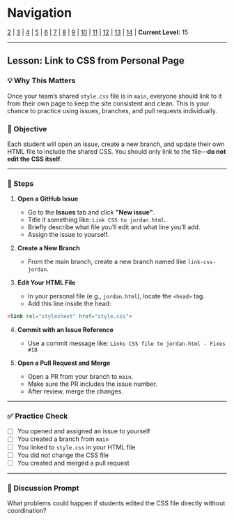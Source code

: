 # Navigation
[2](./github-collaboration-lv2.md) | [3](./github-collaboration-lv3.md) | [4](./github-collaboration-lv4.md) | [5](./github-collaboration-lv5.md) | [6](./github-collaboration-lv6.md) | [7](./github-collaboration-lv7.md) | [8](./github-collaboration-lv8.md) | [9](./github-collaboration-lv9.md) | [10](./github-collaboration-lv10.md) | [11](./github-collaboration-lv11.md) | [12](./github-collaboration-lv12.md) | [13](./github-collaboration-lv13.md) | [14](./github-collaboration-lv14.md) | **Current Level:** 15

---

## Lesson: Link to CSS from Personal Page

### 💡 Why This Matters

Once your team’s shared `style.css` file is in `main`, everyone should link to it from their own page to keep the site consistent and clean. This is your chance to practice using issues, branches, and pull requests individually.

### 🎯 Objective

Each student will open an issue, create a new branch, and update their own HTML file to include the shared CSS. You should only link to the file—**do not edit the CSS itself**.

---

### 👣 Steps

1. **Open a GitHub Issue**

   * Go to the **Issues** tab and click **"New issue"**.
   * Title it something like: `Link CSS to jordan.html`.
   * Briefly describe what file you’ll edit and what line you’ll add.
   * Assign the issue to yourself.

2. **Create a New Branch**

   * From the main branch, create a new branch named like `link-css-jordan`.

3. **Edit Your HTML File**

   * In your personal file (e.g., `jordan.html`), locate the `<head>` tag.
   * Add this line inside the head:

```html
<link rel="stylesheet" href="style.css">
```

4. **Commit with an Issue Reference**

   * Use a commit message like: `Links CSS file to jordan.html - Fixes #18`

5. **Open a Pull Request and Merge**

   * Open a PR from your branch to `main`.
   * Make sure the PR includes the issue number.
   * After review, merge the changes.

---

### ✅ Practice Check

* [ ] You opened and assigned an issue to yourself
* [ ] You created a branch from `main`
* [ ] You linked to `style.css` in your HTML file
* [ ] You did not change the CSS file
* [ ] You created and merged a pull request

---

### 💬 Discussion Prompt

What problems could happen if students edited the CSS file directly without coordination?
